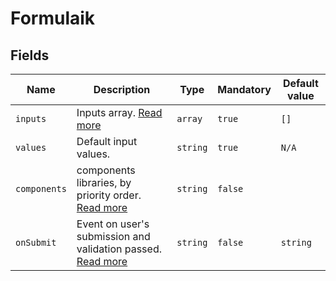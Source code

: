 # Formulaik

## Fields

| Name     | Description              | Type | Mandatory | Default value |
| ------------------- | -------------------------- | -- | -- | -- |
| `inputs` | Inputs array. [Read more](./input/overview) | `array`| `true`| `[]`|
| `values` | Default input values.  | `string`| `true`| `N/A`|
| `components` | components libraries, by priority order. [Read more](./componentlibrary/overview)| `string`| `false`| |
| `onSubmit`  | Event on user's submission and validation passed. [Read more](./submission) | `string` | `false`| `string`|